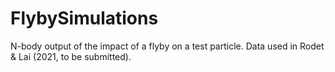 # FlybySimulations
N-body output of the impact of a flyby on a test particle. Data used in Rodet &amp; Lai (2021, to be submitted).
